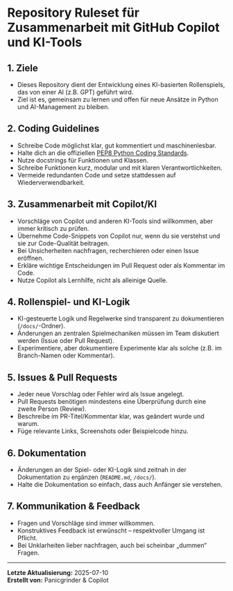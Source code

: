 # Repository Ruleset für Zusammenarbeit mit GitHub Copilot und KI-Tools

## 1. Ziele
- Dieses Repository dient der Entwicklung eines KI-basierten Rollenspiels, das von einer AI (z.B. GPT) geführt wird.
- Ziel ist es, gemeinsam zu lernen und offen für neue Ansätze in Python und AI-Management zu bleiben.

## 2. Coding Guidelines
- Schreibe Code möglichst klar, gut kommentiert und maschinenlesbar.
- Halte dich an die offiziellen [PEP8 Python Coding Standards](https://www.python.org/dev/peps/pep-0008/).
- Nutze docstrings für Funktionen und Klassen.
- Schreibe Funktionen kurz, modular und mit klaren Verantwortlichkeiten.
- Vermeide redundanten Code und setze stattdessen auf Wiederverwendbarkeit.

## 3. Zusammenarbeit mit Copilot/KI
- Vorschläge von Copilot und anderen KI-Tools sind willkommen, aber immer kritisch zu prüfen.
- Übernehme Code-Snippets von Copilot nur, wenn du sie verstehst und sie zur Code-Qualität beitragen.
- Bei Unsicherheiten nachfragen, recherchieren oder einen Issue eröffnen.
- Erkläre wichtige Entscheidungen im Pull Request oder als Kommentar im Code.
- Nutze Copilot als Lernhilfe, nicht als alleinige Quelle.

## 4. Rollenspiel- und KI-Logik
- KI-gesteuerte Logik und Regelwerke sind transparent zu dokumentieren (`/docs/`-Ordner).
- Änderungen an zentralen Spielmechaniken müssen im Team diskutiert werden (Issue oder Pull Request).
- Experimentiere, aber dokumentiere Experimente klar als solche (z.B. im Branch-Namen oder Kommentar).

## 5. Issues & Pull Requests
- Jeder neue Vorschlag oder Fehler wird als Issue angelegt.
- Pull Requests benötigen mindestens eine Überprüfung durch eine zweite Person (Review).
- Beschreibe im PR-Titel/Kommentar klar, was geändert wurde und warum.
- Füge relevante Links, Screenshots oder Beispielcode hinzu.

## 6. Dokumentation
- Änderungen an der Spiel- oder KI-Logik sind zeitnah in der Dokumentation zu ergänzen (`README.md`, `/docs/`).
- Halte die Dokumentation so einfach, dass auch Anfänger sie verstehen.

## 7. Kommunikation & Feedback
- Fragen und Vorschläge sind immer willkommen.
- Konstruktives Feedback ist erwünscht – respektvoller Umgang ist Pflicht.
- Bei Unklarheiten lieber nachfragen, auch bei scheinbar „dummen“ Fragen.

---

**Letzte Aktualisierung:** 2025-07-10  
**Erstellt von:** Panicgrinder & Copilot
